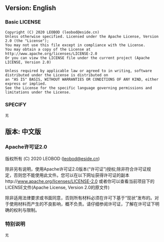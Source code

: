 ## Version: English

### Basic LICENSE

```
Copyright (C) 2020 LEOBOD (leobod@eside.cn)
Unless otherwise specified. Licensed under the Apache License, Version 2.0 (the "License"); 
You may not use this file except in compliance with the License. 
You may obtain a copy of the License at http://www.apache.org/licenses/LICENSE-2.0
Or you can view the LICENSE file under the current project (Apache LICENSE, Version 2.0)

Unless required by applicable law or agreed to in writing, software distributed under the License is distributed on 
an "AS IS" BASIS, WITHOUT WARRANTIES OR CONDITIONS OF ANY KIND, either express or implied. 
See the License for the specific language governing permissions and limitations under the License.
```

### SPECIFY

```
无
```


## 版本: 中文版
### Apache许可证2.0
版权所有 (C) 2020 LEOBOD (leobod@eside.cn)

除非另有说明，使用Apache许可证2.0版本(“许可证”)授权;除非符合许可证规定，否则您不能使用此文件。您可以在以下网址获得许可证的副本http://www.apache.org/licenses/LICENSE-2.0
或者你可以查看当前项目下的LICENSE文件(Apache License, Version 2.0的原文件)

除非适用法律要求或书面同意，否则所有材料必须在许可下基于“现状”发布的。对于使用材料而产生的不良影响，概不负责。请仔细参阅许可证，了解在许可证下明确的权利与限制。

### 特别说明

```
无
```
